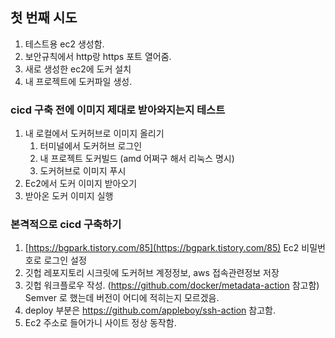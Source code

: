 ## 첫 번째 시도

1. 테스트용 ec2 생성함.
2. 보안규칙에서 http랑 https 포트 열어줌.
3. 새로 생성한 ec2에 도커 설치
4. 내 프로젝트에 도커파일 생성.

### cicd 구축 전에 이미지 제대로 받아와지는지 테스트

1. 내 로컬에서 도커허브로 이미지 올리기
    1. 터미널에서 도커허브 로그인
    2. 내 프로젝트 도커빌드 (amd 어쩌구 해서 리눅스 명시)
    3. 도커허브로 이미지 푸시
2. Ec2에서 도커 이미지 받아오기
3. 받아온 도커 이미지 실행

### 본격적으로 cicd 구축하기

1. [https://bgpark.tistory.com/85](https://bgpark.tistory.com/85) Ec2 비밀번호로 로그인 설정
2. 깃헙 레포지토리 시크릿에 도커허브 계정정보, aws 접속관련정보 저장
3. 깃헙 워크플로우 작성. (https://github.com/docker/metadata-action 참고함) Semver 로 했는데 버전이 어디에 적히는지 모르겠음.
4. deploy 부분은 https://github.com/appleboy/ssh-action 참고함.
5. Ec2 주소로 들어가니 사이트 정상 동작함.
